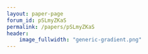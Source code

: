 ```yaml
---
layout: paper-page
forum_id: pSLmyZKaS
permalink: /papers/pSLmyZKaS
header:
    image_fullwidth: "generic-gradient.png"
---
```

    